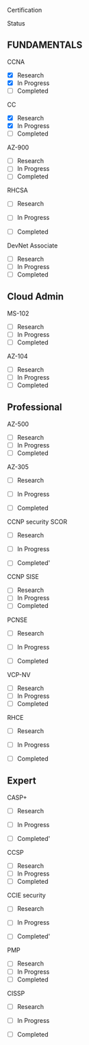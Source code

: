 

Certification

Status

## FUNDAMENTALS


CCNA

- [x] Research
- [x] In Progress
- [ ] Completed

CC
- [x] Research
- [x] In Progress
- [ ] Completed

AZ-900
- [ ] Research
- [ ] In Progress
- [ ] Completed

RHCSA
- [ ] Research
- [ ] In Progress
- [ ] Completed




DevNet Associate

- [ ] Research
- [ ] In Progress
- [ ] Completed

## Cloud Admin 

MS-102
- [ ] Research
- [ ] In Progress
- [ ] Completed

AZ-104
- [ ] Research
- [ ] In Progress
- [ ] Completed

## Professional

AZ-500
- [ ] Research
- [ ] In Progress
- [ ] Completed

AZ-305
- [ ] Research
- [ ] In Progress
- [ ] Completed



CCNP security SCOR

- [ ] Research
- [ ] In Progress
- [ ] Completed'


CCNP SISE

- [ ] Research
- [ ] In Progress
- [ ] Completed

PCNSE
- [ ] Research
- [ ] In Progress
- [ ] Completed


VCP-NV 

- [ ] Research
- [ ] In Progress
- [ ] Completed

RHCE
- [ ] Research
- [ ] In Progress
- [ ] Completed


## Expert

CASP+
- [ ] Research
- [ ] In Progress
- [ ] Completed'


CCSP
- [ ] Research
- [ ] In Progress
- [ ] Completed

CCIE security

- [ ] Research
- [ ] In Progress
- [ ] Completed'



PMP
- [ ] Research
- [ ] In Progress
- [ ] Completed

CISSP
- [ ] Research
- [ ] In Progress
- [ ] Completed






